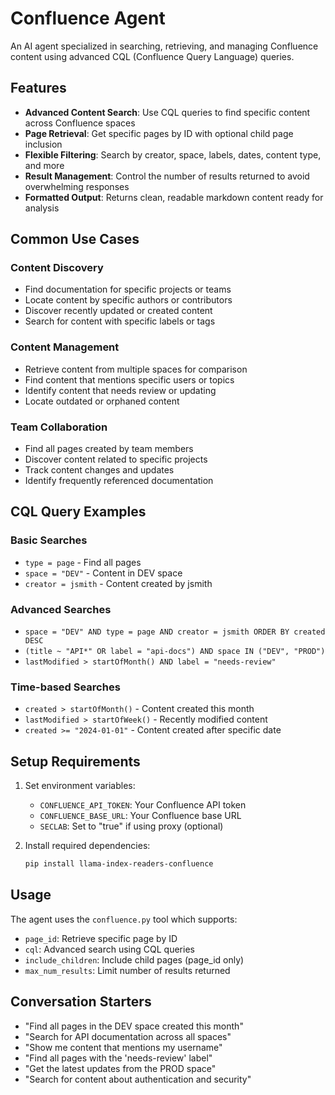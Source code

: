 # Confluence Agent

An AI agent specialized in searching, retrieving, and managing Confluence content using advanced CQL (Confluence Query Language) queries.

## Features

- **Advanced Content Search**: Use CQL queries to find specific content across Confluence spaces
- **Page Retrieval**: Get specific pages by ID with optional child page inclusion
- **Flexible Filtering**: Search by creator, space, labels, dates, content type, and more
- **Result Management**: Control the number of results returned to avoid overwhelming responses
- **Formatted Output**: Returns clean, readable markdown content ready for analysis

## Common Use Cases

### Content Discovery
- Find documentation for specific projects or teams
- Locate content by specific authors or contributors
- Discover recently updated or created content
- Search for content with specific labels or tags

### Content Management
- Retrieve content from multiple spaces for comparison
- Find content that mentions specific users or topics
- Identify content that needs review or updating
- Locate outdated or orphaned content

### Team Collaboration
- Find all pages created by team members
- Discover content related to specific projects
- Track content changes and updates
- Identify frequently referenced documentation

## CQL Query Examples

### Basic Searches
- `type = page` - Find all pages
- `space = "DEV"` - Content in DEV space
- `creator = jsmith` - Content created by jsmith

### Advanced Searches
- `space = "DEV" AND type = page AND creator = jsmith ORDER BY created DESC`
- `(title ~ "API*" OR label = "api-docs") AND space IN ("DEV", "PROD")`
- `lastModified > startOfMonth() AND label = "needs-review"`

### Time-based Searches
- `created > startOfMonth()` - Content created this month
- `lastModified > startOfWeek()` - Recently modified content
- `created >= "2024-01-01"` - Content created after specific date

## Setup Requirements

1. Set environment variables:
   - `CONFLUENCE_API_TOKEN`: Your Confluence API token
   - `CONFLUENCE_BASE_URL`: Your Confluence base URL
   - `SECLAB`: Set to "true" if using proxy (optional)

2. Install required dependencies:
   ```bash
   pip install llama-index-readers-confluence
   ```

## Usage

The agent uses the `confluence.py` tool which supports:
- `page_id`: Retrieve specific page by ID
- `cql`: Advanced search using CQL queries
- `include_children`: Include child pages (page_id only)
- `max_num_results`: Limit number of results returned

## Conversation Starters

- "Find all pages in the DEV space created this month"
- "Search for API documentation across all spaces"
- "Show me content that mentions my username"
- "Find all pages with the 'needs-review' label"
- "Get the latest updates from the PROD space"
- "Search for content about authentication and security"
